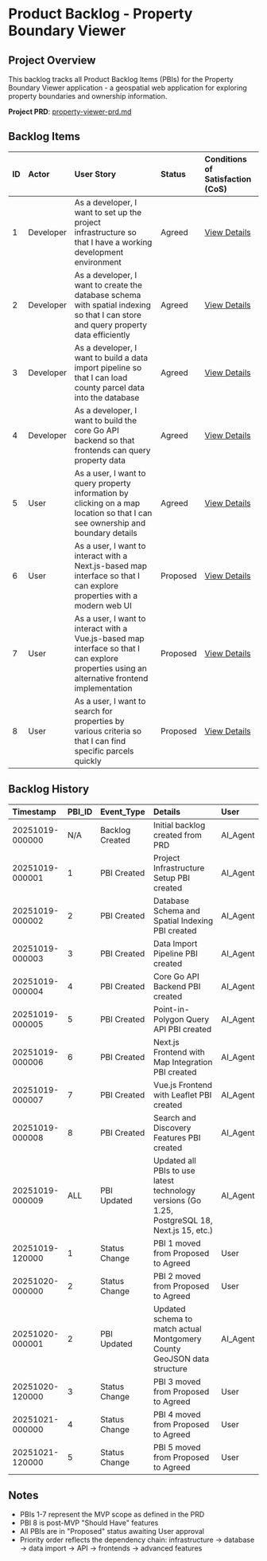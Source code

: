 # Product Backlog - Property Boundary Viewer

## Project Overview
This backlog tracks all Product Backlog Items (PBIs) for the Property Boundary Viewer application - a geospatial web application for exploring property boundaries and ownership information.

**Project PRD**: [property-viewer-prd.md](../../property-viewer-prd.md)

## Backlog Items

| ID | Actor | User Story | Status | Conditions of Satisfaction (CoS) |
| :--- | :--- | :--- | :--- | :--- |
| 1 | Developer | As a developer, I want to set up the project infrastructure so that I have a working development environment | Agreed | [View Details](./1/prd.md) |
| 2 | Developer | As a developer, I want to create the database schema with spatial indexing so that I can store and query property data efficiently | Agreed | [View Details](./2/prd.md) |
| 3 | Developer | As a developer, I want to build a data import pipeline so that I can load county parcel data into the database | Agreed | [View Details](./3/prd.md) |
| 4 | Developer | As a developer, I want to build the core Go API backend so that frontends can query property data | Agreed | [View Details](./4/prd.md) |
| 5 | User | As a user, I want to query property information by clicking on a map location so that I can see ownership and boundary details | Agreed | [View Details](./5/prd.md) |
| 6 | User | As a user, I want to interact with a Next.js-based map interface so that I can explore properties with a modern web UI | Proposed | [View Details](./6/prd.md) |
| 7 | User | As a user, I want to interact with a Vue.js-based map interface so that I can explore properties using an alternative frontend implementation | Proposed | [View Details](./7/prd.md) |
| 8 | User | As a user, I want to search for properties by various criteria so that I can find specific parcels quickly | Proposed | [View Details](./8/prd.md) |

## Backlog History

| Timestamp | PBI_ID | Event_Type | Details | User |
| :--- | :--- | :--- | :--- | :--- |
| 20251019-000000 | N/A | Backlog Created | Initial backlog created from PRD | AI_Agent |
| 20251019-000001 | 1 | PBI Created | Project Infrastructure Setup PBI created | AI_Agent |
| 20251019-000002 | 2 | PBI Created | Database Schema and Spatial Indexing PBI created | AI_Agent |
| 20251019-000003 | 3 | PBI Created | Data Import Pipeline PBI created | AI_Agent |
| 20251019-000004 | 4 | PBI Created | Core Go API Backend PBI created | AI_Agent |
| 20251019-000005 | 5 | PBI Created | Point-in-Polygon Query API PBI created | AI_Agent |
| 20251019-000006 | 6 | PBI Created | Next.js Frontend with Map Integration PBI created | AI_Agent |
| 20251019-000007 | 7 | PBI Created | Vue.js Frontend with Leaflet PBI created | AI_Agent |
| 20251019-000008 | 8 | PBI Created | Search and Discovery Features PBI created | AI_Agent |
| 20251019-000009 | ALL | PBI Updated | Updated all PBIs to use latest technology versions (Go 1.25, PostgreSQL 18, Next.js 15, etc.) | AI_Agent |
| 20251019-120000 | 1 | Status Change | PBI 1 moved from Proposed to Agreed | User |
| 20251020-000000 | 2 | Status Change | PBI 2 moved from Proposed to Agreed | User |
| 20251020-000001 | 2 | PBI Updated | Updated schema to match actual Montgomery County GeoJSON data structure | AI_Agent |
| 20251020-120000 | 3 | Status Change | PBI 3 moved from Proposed to Agreed | User |
| 20251021-000000 | 4 | Status Change | PBI 4 moved from Proposed to Agreed | User |
| 20251021-120000 | 5 | Status Change | PBI 5 moved from Proposed to Agreed | User |

## Notes

- PBIs 1-7 represent the MVP scope as defined in the PRD
- PBI 8 is post-MVP "Should Have" features
- All PBIs are in "Proposed" status awaiting User approval
- Priority order reflects the dependency chain: infrastructure → database → data import → API → frontends → advanced features

